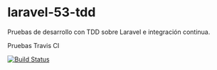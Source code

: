 # laravel-53-tdd
Pruebas de desarrollo con TDD sobre Laravel e integración continua.


Pruebas Travis CI

[![Build Status](https://travis-ci.org/alejandrozorita/laravel-53-tdd.svg?branch=master)](https://travis-ci.org/alejandrozorita/laravel-53-tdd)
